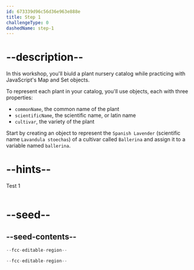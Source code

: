 ```yaml
---
id: 673339d96c56d36e963e888e
title: Step 1
challengeType: 0
dashedName: step-1
---
```


# --description--

In this workshop, you'll biuld a plant nursery catalog while practicing with JavaScript's Map and Set objects.

To represent each plant in your catalog, you'll use objects, each with three properties:

- `commonName`, the common name of the plant
- `scientificName`, the scientific name, or latin name
- `cultivar`, the variety of the plant

Start by creating an object to represent the `Spanish Lavender` (scientific name `Lavandula stoechas`) of a cultivar called `Ballerina` and assign it to a variable named `ballerina`.

# --hints--

Test 1

```js

```

# --seed--

## --seed-contents--

```js
--fcc-editable-region--

--fcc-editable-region--
```

